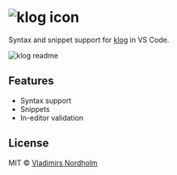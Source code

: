 <h1><img alt="klog icon" src="https://raw.githubusercontent.com/vladdeSV/vscode-klog/main/resource/readme-klog-icon.png"></h1>

Syntax and snippet support for [klog](https://github.com/jotaen/klog) in VS Code.

![klog readme](https://user-images.githubusercontent.com/7542961/161096025-e90f4242-d06a-43b7-857c-5025e57d7e8d.gif)

## Features
- Syntax support
- Snippets
- In-editor validation

## License
MIT © [Vladimirs Nordholm](https://github.com/vladdeSV)
